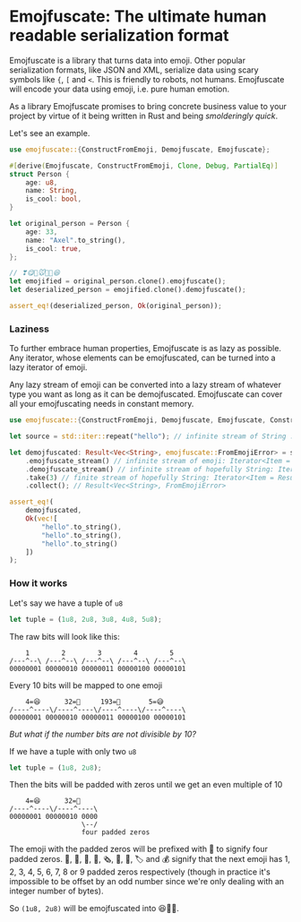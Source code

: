 # Emojfuscate: The ultimate human readable serialization format

Emojfuscate is a library that turns data into emoji. Other popular
serialization formats, like JSON and XML, serialize data using scary symbols
like `{`, `[` and `<`. This is friendly to robots, not humans. Emojfuscate will
encode your data using emoji, i.e. pure human emotion.

As a library Emojfuscate promises to bring concrete business value to your
project by virtue of it being written in Rust and being _smolderingly quick_.

Let's see an example.

```rust
use emojfuscate::{ConstructFromEmoji, Demojfuscate, Emojfuscate};

#[derive(Emojfuscate, ConstructFromEmoji, Clone, Debug, PartialEq)]
struct Person {
    age: u8,
    name: String,
    is_cool: bool,
}

let original_person = Person {
    age: 33,
    name: "Axel".to_string(),
    is_cool: true,
};

// ❣😋🥫🐭💴📜😆
let emojified = original_person.clone().emojfuscate();
let deserialized_person = emojified.clone().demojfuscate();

assert_eq!(deserialized_person, Ok(original_person));
```

### Laziness

To further embrace human properties, Emojfuscate is as lazy as
possible. Any iterator, whose elements can be emojfuscated, can be turned into
a lazy iterator of emoji.

Any lazy stream of emoji can be converted into a lazy stream of whatever type
you want as long as it can be demojfuscated. Emojfuscate can cover all your
emojfuscating needs in constant memory.

```rust
use emojfuscate::{ConstructFromEmoji, Demojfuscate, Emojfuscate, ConstructFromEmojiStream};

let source = std::iter::repeat("hello"); // infinite stream of String : Iterator<Item = String>

let demojfuscated: Result<Vec<String>, emojfuscate::FromEmojiError> = source
    .emojfuscate_stream() // infinite stream of emoji: Iterator<Item = char>
    .demojfuscate_stream() // infinite stream of hopefully String: Iterator<Item = Result<String, FromEmojiError>>
    .take(3) // finite stream of hopefully String: Iterator<Item = Result<String, FromEmojiError>>
    .collect(); // Result<Vec<String>, FromEmojiError>

assert_eq!(
    demojfuscated,
    Ok(vec![
        "hello".to_string(),
        "hello".to_string(),
        "hello".to_string()
    ])
);
```

### How it works

Let's say we have a tuple of `u8`
```rust
let tuple = (1u8, 2u8, 3u8, 4u8, 5u8);
```

The raw bits will look like this:
```
    1        2        3        4        5
/---^--\ /---^--\ /---^--\ /---^--\ /---^--\
00000001 00000010 00000011 00000100 00000101
```

Every 10 bits will be mapped to one emoji
```
    4=😆      32=🫣     193=👏       5=😅
/----^----\/----^----\/----^----\/----^----\
00000001 00000010 00000011 00000100 00000101
```

_But what if the number bits are not divisible by 10?_

If we have a tuple with only two `u8`
```rust
let tuple = (1u8, 2u8);
```

Then the bits will be padded with zeros until we get an even multiple of 10
```
    4=😆      32=🫣
/----^----\/----^----\
00000001 00000010 0000
                  \--/
                  four padded zeros
```

The emoji with the padded zeros will be prefixed with 📰 to signify four padded zeros.
📃, 📜, 📄, 📰, 🗞, 📑, 🔖, 🏷 and 💰 signify that the next emoji has 1, 2, 3,
4, 5, 6, 7, 8 or 9 padded zeros respectively (though in practice it's
impossible to be offset by an odd number since we're only dealing with an
integer number of bytes).

So `(1u8, 2u8)` will be emojfuscated into 😆📰🫣.
